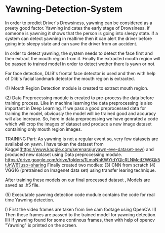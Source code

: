 # Yawning-Detection-System

In order to predict Driver's Drowsiness, yawning can be considered as a preety good factor. Yawning indicates the early stage of Drowsiness. if someone is yawning it shows that the person is going into sleepy state. if a system can detect yawning in realtime then it can  alert the driver before going into sleepy state and can save the driver from an accident.

In order to detect yawning, the system needs to detect the face first and then extract the mouth region from it. Finally the extracted mouth region will be passed to trained model in order to detect wether there is yawn or not. 

For face detection, DLIB's frontal face detector is used and then with help of Dlib's facial landmark detector the mouth region is extracted.

(1) Mouth Region Detection module is created to extract mouth region.

(2) Data Preprocessing module is created to pre-process the data before training process. Like in machine learning the data preprocessing is also important in Deep Learning. If we pass a good preprocessed data for training the model, obviously the model will be trained good and accuracy will also increase. So, here in data preprocessing we have genrated a code which will crop the images of dataset and produce a new image dataset containing only mouth region images.

TRAINING Part: As yawning is not a regular event so, very few datasets are availabel on yawn. I have taken the dataset from Kaggel(https://www.kaggle.com/serenaraju/yawn-eye-dataset-new) and produced new dataset using Data preprocessing module. https://drive.google.com/drive/folders/1LmoNhKWYtdYQlcRLNMctIZW6Qk5tJnW6?usp=sharing 
Finally created two modles: 
                            (3) CNN from scratch 
                            (4) VGG16 (pretrained on Imagenet data set) using transfer learing technique.

After training these models on our final processed dataset , Models are saved as .h5 file.

(5) Executable yawning detection code module contains the code for real time Yawning detection. 


I)   First the video frames are taken from live cam footage using OpenCV.
II)   Then these frames are passed to the trained model for yawning detection.
III)   If yawning found for some continous frames, then with help of opencv "Yawning" is printed on the screen.
